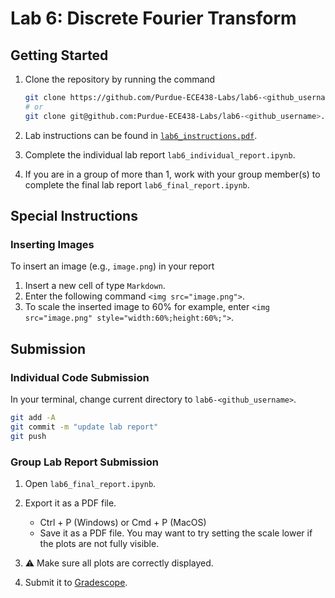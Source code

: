 # Lab 6: Discrete Fourier Transform

## Getting Started

1. Clone the repository by running the command

    ```bash
    git clone https://github.com/Purdue-ECE438-Labs/lab6-<github_username>.git  # using web URL
    # or
    git clone git@github.com:Purdue-ECE438-Labs/lab6-<github_username>.git  # using SSH
    ```

2. Lab instructions can be found in [`lab6_instructions.pdf`](lab6_instructions.pdf).

3. Complete the individual lab report `lab6_individual_report.ipynb`.

4. If you are in a group of more than 1, work with your group member(s) to complete the final lab report `lab6_final_report.ipynb`.

## Special Instructions

### Inserting Images

To insert an image (e.g., `image.png`) in your report
  
  1. Insert a new cell of type `Markdown`.
  2. Enter the following command `<img src="image.png">`.
  3. To scale the inserted image to 60% for example, enter `<img src="image.png" style="width:60%;height:60%;">`.

## Submission

### Individual Code Submission

In your terminal, change current directory to `lab6-<github_username>`.

```bash
git add -A 
git commit -m "update lab report"
git push
```

### Group Lab Report Submission

1. Open `lab6_final_report.ipynb`.

2. Export it as a PDF file.
    * Ctrl + P (Windows) or Cmd + P (MacOS)
    * Save it as a PDF file. You may want to try setting the scale lower if the plots are not fully visible.

3. ⚠️ Make sure all plots are correctly displayed.

4. Submit it to [Gradescope](https://www.gradescope.com/).
